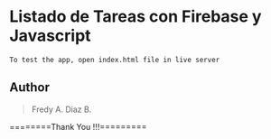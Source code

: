 # Listado de Tareas con Firebase y Javascript

```
To test the app, open index.html file in live server
```

## Author

<blockquote>
Fredy A. Diaz B.

</blockquote>

========Thank You !!!=========
